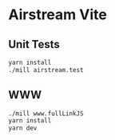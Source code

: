 # Airstream Vite

## Unit Tests

```sh
yarn install
./mill airstream.test
```

## WWW

```sh
./mill www.fullLinkJS
yarn install
yarn dev
```